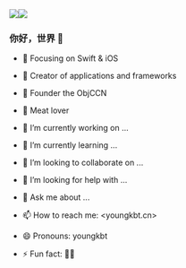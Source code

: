 <!--
**Kele-Bingtang/Kele-BingTang** is a ✨ _special_ ✨ repository because its `README.md` (this file) appears on your GitHub profile.

Here are some ideas to get you started:

- 🔭 I’m currently working on ...
- 🌱 I’m currently learning ...
- 👯 I’m looking to collaborate on ...
- 🤔 I’m looking for help with ...
- 💬 Ask me about ...
- 📫 How to reach me: ...
- 😄 Pronouns: ...
- ⚡ Fun fact: ...
-->

<div style="display:flex">
  <a href="https://github.com/Kele-Bingtang/">
    <img src="https://github-readme-stats.vercel.app/api?username=Kele-Bingtang&theme=algolia&count_private=true&show_icons=true" />
  </a>

  <a href="https://github.com/Kele-Bingtang/">
    <img src="https://github-readme-stats.vercel.app/api/top-langs/?username=Kele-Bingtang&layout=compact" />
  </a>
</div>


### 你好，世界 👋

- :orange_book: Focusing on Swift & iOS
- :hammer: Creator of applications and frameworks
- :ram: Founder the ObjCCN
- :meat_on_bone: Meat lover

- 🔭 I’m currently working on ...
- 🌱 I’m currently learning ...
- 👯 I’m looking to collaborate on ...
- 🤔 I’m looking for help with ...
- 💬 Ask me about ...
- 📫 How to reach me: <youngkbt.cn>
- 😄 Pronouns: youngkbt
- ⚡ Fun fact: 🏀🏃‍

